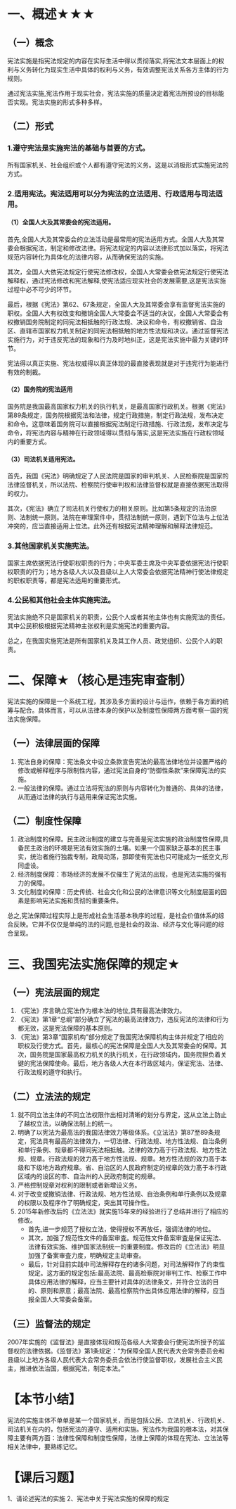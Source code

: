 # 一、概述★★★
## （一）概念
宪法实施是指宪法规定的内容在实际生活中得以贯彻落实,将宪法文本层面上的权利与义务转化为现实生活中具体的权利与义务，有效调整宪法关系各方主体的行为规则。

通过宪法实施,宪法作用于现实社会，宪法实施的质量决定着宪法所预设的目标能否实现。宪法实施的形式多种多样。
## （二）形式
### 1.遵守宪法是实施宪法的基础与首要的方式。
所有国家机关、社会组织或个人都有遵守宪法的义务。这是以消极形式实施宪法的方式。
### 2.适用宪法。宪法适用可以分为宪法的立法适用、行政适用与司法适用。
#### （1）全国人大及其常委会的宪法适用。
首先,全国人大及其常委会的立法活动是最常用的宪法适用方式。全国人大及其常委会根据宪法，制定和修改法律。将宪法规定的内容以法律形式加以落实，将宪法规范内容转化为具体化的法律内容，从而确保宪法的实施。

其次，全国人大依宪法规定行使宪法修改权，全国人大常委会依宪法规定行使宪法解释权，通过宪法修改和宪法解释,使宪法适应现实社会的发展需要,这是宪法实施过程中必不可少的环节。

最后，根据《宪法》第62、67条规定，全国人大及其常委会享有监督宪法实施的职权。全国人大有权改变和撤销全国人大常委会不适当的决议，全国人大常委会有权撤销国务院制定的同宪法相抵触的行政法规、决议和命令，有权撤销省、自治区、直辖市国家权力机关制定的同宪法相抵触的地方性法规和决议。通过监督宪法实施行为，对于违反宪法的现象和行为及时地纠正，这是宪法实施中最为关键的环节。

宪法得以真正实施、宪法权威得以真正体现的最直接表现就是对于违宪行为能进行有效的制裁。
#### （2）国务院的宪法适用
国务院是我国最高国家权力机关的执行机关，是最高国家行政机关。根据《宪法》第89条规定，国务院根据宪法和法律，规定行政措施，制定行政法规，发布决定和命令。这意味着国务院可以直接根据宪法制定行政措施、行政法规，发布决定与命令，将宪法内容与精神在行政领域得以贯彻与落实,这是宪法实施在行政权领域内的重要方式。
#### （3）司法机关适用宪法。
首先，我国《宪法》明确规定了人民法院是国家的审判机关、人民检察院是国家的法律监督机关，所以法院、检察院行使审判权和法律监督权就是直接依据宪法取得的权力。

其次，《宪法》确立了司法机关行使权力的相关原则。比如第5条规定的法治原则、法制统一原则。法院在审理案件中，贯彻法制统一原则，遇到下位法与上位法冲突的，应当直接适用上位法。此外还有根据宪法精神理解和解释法律规范。
### 3.其他国家机关实施宪法。
国家主席依据宪法行使职权职责的行为；中央军委主席及中央军委依据宪法行使职权职责的行为；地方各级人大以及县级以上人大常委会依据宪法精神行使法律规定的职权职责等，都是宪法适用的重要形式。
### 4.公民和其他社会主体实施宪法。
宪法实施绝不只是国家机关的职责，公民个人或者其他主体也有实施宪法的责任。其中公民积极根据宪法精神主张权利是实施宪法的重要内容。

总之，在我国实施宪法是所有国家机关及其工作人员、政党组织、公民个人的职责。
# 二、保障★（核心是违宪审查制）
宪法实施的保障是一个系统工程，其涉及多方面的设计与运作，依赖于各方面的统筹与配合。具体而言，可以从法律本身的保护以及制度性保障两方面考察一国的宪法实施保障。
## （一）法律层面的保障
1. 宪法自身的保障：宪法条文中设立条款宣告宪法的最高法律地位并设置严格的修改或解释程序与限制性内容，通过宪法自身的“防御性条款”来保障宪法的实施。
2. 一般法律的保障。通过立法将宪法的原则与内容转化为普通的、具体的法律，从而通过法律的执行与适用来保证宪法实施。
## （二）制度性保障
1. 政治制度的保障。民主政治制度的建立与完善是宪法实施的政治制度性保障,具备民主政治的环境是宪法有效实施的土壤。如果一个国家缺乏基本的民主事实，统治者施行独裁专制，政局动荡，那即使有宪法也只可能成为一纸空文,形同虚设。
2. 经济制度保障：市场经济的发展不仅催生了宪法的出现，也是宪法实施的强有力的保障。
3. 文化制度的保障：历史传统、社会文化和公民的法律意识等文化制度层面的因素是影响宪法实施和贯彻的重要条件。

总之,宪法保障过程实际上是形成社会生活基本秩序的过程，是社会价值体系的综合反映。它并不仅仅是单纯的法的问题,也是社会的政治、经济与文化等问题的综合呈现。
# 三、我国宪法实施保障的规定★
## （一）宪法层面的规定
1. 《宪法》序言确立宪法作为根本法的地位,具有最高法律效力。
2. 《宪法》第1章“总纲”部分确立了宪法的最高法律效力，违反宪法的法律和行为都无效，这是宪法保障的基本原则。
3. 《宪法》第3章“国家机构”部分规定了我国宪法保障机构主体并规定了相应的职权及行使方式。首先，最核心的宪法保障是全国人大及其常委会的保障。其次，国务院是国家最高权力机关的执行机关，在行政领域内，国务院担负着关键的宪法保障使命。最后，地方各级人大在本行政区域内，保证宪法、法律、行政法规的遵守和执行。
## （二）立法法的规定
1. 就不同立法主体的不同立法权限作出相对清晰的划分与界定，这从立法上防止了越权立法，以确保法制上的统一。
2. 明确了以宪法为最高法的我国法律效力等级体系。《立法法》第87至89条规定，宪法具有最高的法律效力，一切法律、行政法规、地方性法规、自治条例和单行条例、规章都不得同宪法相抵触。法律的效力高于行政法规、地方性法规、规章。行政法规的效力髙于地方性法规、规章。地方性法规的效力高于本级和下级地方政府规章。省、自治区的人民政府制定的规章的效力髙于本行政区域内的设区的市、自治州的人民政府制定的规章。
3. 严格控制规章对权利的限制或者新增设义务。
4. 对于改变或撤销法律、行政法规、地方性法规、自治条例和单行条例以及规章的权限以及程序作了明确规定，突出其可操作性。
5. 2015年新修改后的《立法法》就实施15年来的经验进行了总结并进行了相应的修改。
	- 首先,进一步规范了授权立法，使得授权不再放任，强调法律的地位。
	- 其次，加强了规范性文件的备案审査。规范性文件备案审査是保证宪法、法律有效实施、维护国家法制统一的重要制度。修改后的《立法法》明显加强了备案审査力度，明确规定主动审查。
	- 最后，针对目前实践中司法解释存在的诸多问题，对司法解释作了约束性规定。这方面的规定包括:最高法院、最高检察院对审判工作、检察工作中具体应用法律的解释，应当主要针对具体的法律条文，并符合立法的目的、原则和原意；最高法院、最高检察院作出具体应用法律的解释，应当报全国人大常委会备案。
## （三）监督法的规定
2007年实施的《监督法》是直接体现和规范各级人大常委会行使宪法所授予的监督权的法律依据。《监督法》第1条规定：“为保障全国人民代表大会常务委员会和县级以上地方各级人民代表大会常务委员会依法行使监督职权，发展社会主义民主，推进依法治国，根据宪法，制定本法。”
# 【本节小结】
宪法的实施主体不单单是某一个国家机关，而是包括公民、立法机关、行政机关、司法机关在内的，包括宪法的遵守、适用和实施。宪法作为我国的根本法，对其保障主要有两方面：法律性保障和制度性保障，法律上保障的体现在宪法、立法法等相关法律中，要熟练记忆。
# 【课后习题】
1、请论述宪法的实施
2、宪法中关于宪法实施的保障的规定
